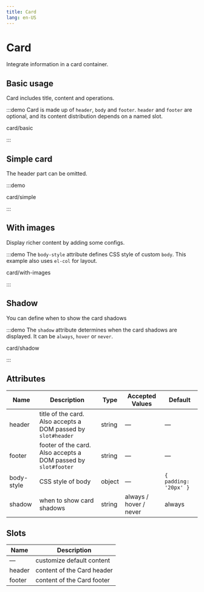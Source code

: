 ```yaml
---
title: Card
lang: en-US
---
```


# Card

Integrate information in a card container.

## Basic usage

Card includes title, content and operations.

:::demo Card is made up of `header`, `body` and `footer`. `header` and `footer` are optional, and its content distribution depends on a named slot.

card/basic

:::

## Simple card

The header part can be omitted.

:::demo

card/simple

:::

## With images

Display richer content by adding some configs.

:::demo The `body-style` attribute defines CSS style of custom `body`. This example also uses `el-col` for layout.

card/with-images

:::

## Shadow

You can define when to show the card shadows

:::demo The `shadow` attribute determines when the card shadows are displayed. It can be `always`, `hover` or `never`.

card/shadow

:::

## Attributes

| Name       | Description                                                   | Type   | Accepted Values        | Default               |
| ---------- | ------------------------------------------------------------- | ------ | ---------------------- | --------------------- |
| header     | title of the card. Also accepts a DOM passed by `slot#header` | string | —                      | —                     |
| footer| footer of the card. Also accepts a DOM passed by `slot#footer`  | string | —                      | —                     |
| body-style | CSS style of body                                             | object | —                      | `{ padding: '20px' }` |
| shadow     | when to show card shadows                                     | string | always / hover / never | always                |

## Slots

| Name   | Description                |
| ------ | -------------------------- |
| —      | customize default content  |
| header | content of the Card header |
| footer | content of the Card footer |
